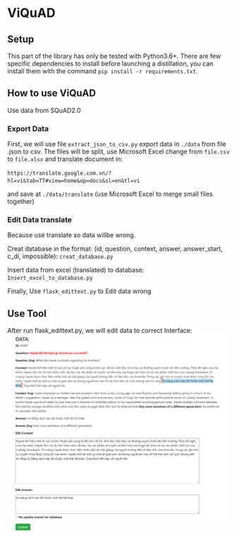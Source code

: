 # ViQuAD

## Setup

This part of the library has only be tested with Python3.6+. 
There are few specific dependencies to install before launching a distillation, 
you can install them with the command `pip install -r requirements.txt`.

## How to use ViQuAD

Use data from SQuAD2.0

### Export Data

First, we will use file `extract_json_to_csv.py` export data in `./data` from file .json to csv. The files will be split, use Microsoft Excel change from `file.csv` to `file.xlsx` and translate document in:

`https://translate.google.com.vn/?hl=vi&tab=TT#view=home&op=docs&sl=en&tl=vi`

and save at `./data/translate` (use Microsoft Excel to merge small files together)

### Edit Data translate

Because use translate so data willbe wrong.

Creat database in the format: (id, question, context, answer, answer_start, c_di, impossible): `creat_database.py`

Insert data from excel (translated) to database: `Insert_excel_to_database.py`

Finally, Use `flask_edittext.py` to Edit data wrong

## Use Tool
After run flask_edittext.py, we will edit data to correct
Interface:
<img width="964" alt="interface" src="https://raw.githubusercontent.com/autobotasia/ViQuAD/master/images/giaodien.png">


